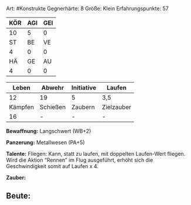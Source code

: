 Art: #Konstrukte
Gegnerhärte: 8
Größe: Klein
Erfahrungspunkte: 57

| KÖR | AGI | GEI |
| --- | --- | --- |
| 10  | 5   | 0   |
| ST  | BE  | VE  |
| 4   | 0   | 0   |
| HÄ  | GE  | AU  |
| 4   | 0   | 0   |

| Leben   | Abwehr   | Initiative | Laufen     |
| ------- | -------- | ---------- | ---------- |
| 12      | 19       | 5          | 3,5        |
| Kämpfen | Schießen | Zaubern    | Zielzauber |
| 16      | -        | -          | -          |
**Bewaffnung:**
Langschwert (WB+2)
 
**Panzerung:**
Metallwesen (PA+5)

**Talente:**
Fliegen: Kann, statt zu laufen, mit doppelten Laufen-Wert fliegen. Wird die Aktion “Rennen” im Flug ausgeführt, erhöht sich die Geschwindigkeit somit auf Laufen x 4.

**Zauber:** 

**Beute:**
-


